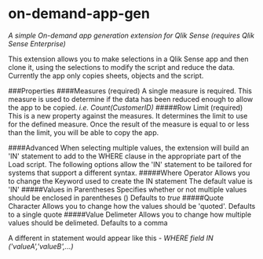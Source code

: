 # on-demand-app-gen
*A simple On-demand app generation extension for Qlik Sense (requires Qlik Sense Enterprise)*

This extension allows you to make selections in a Qlik Sense app and then clone it, using the selections to modify the script and reduce the data. Currently the app only copies sheets, objects and the script.

###Properties
####Measures (required)
A single measure is required. This measure is used to determine if the data has been reduced enough to allow the app to be copied.
*i.e. Count(CustomerID)*
#####Row Limit (required)
This is a new property against the measures. It determines the limit to use for the defined measure. Once the result of the measure is equal to or less than the limit, you will be able to copy the app.

####Advanced
When selecting multiple values, the extension will build an 'IN' statement to add to the WHERE clause in the appropriate part of the Load script. The following options allow the 'IN' statement to be tailored for systems that support a different syntax.
#####Where Operator
Allows you to change the Keyword used to create the IN statement
The default value is 'IN'
#####Values in Parentheses
Specifies whether or not multiple values should be enclosed in parentheses ()
Defaults to *true*
#####Quote Character
Allows you to change how the values should be 'quoted'.
Defaults to a single quote 
#####Value Delimeter
Allows you to change how multiple values should be delimeted.
Defaults to a comma

A different in statement would appear like this -
*WHERE _field_ IN (_'valueA'_,_'valueB'_,...)*
